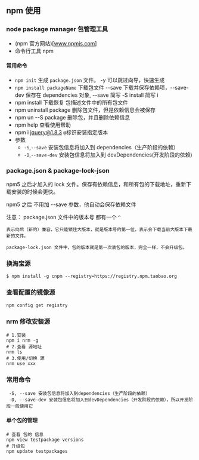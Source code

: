 ## npm 使用

### node package manager 包管理工具

- (npm 官方网站)[www.npmjs.com]
- 命令行工具 npm

#### 常用命令

- `npm init` 生成 `package.json` 文件。 -y 可以跳过向导，快速生成
- `npm install packageName` 下载包文件 --save 下载并保存依赖项，--save-dev 保存在 dependencies 对象, --save 简写 -S install 简写 i
- npm install 下载恢复 包描述文件中的所有包文件
- npm uninstall package 删除包文件，但是依赖信息会被保存
- npm un --S package 删除包，并且删除依赖信息
- npm help 查看使用帮助
- npm i jquery@1.8.3
  `@`标识安装指定版本
- 参数
  - `-S`,`--save` 安装包信息将加入到 dependencies（生产阶段的依赖）
  - `-D`,`--save-dev` 安装包信息将加入到 devDependencies(开发阶段的依赖)

### package.json & package-lock-json

npm5 之后才加入的 lock 文件。保存有依赖信息，和所有包的下载地址，重新下载安装的时候会更快。

npm5 之后 不用加 --save 参数，他自动会保存依赖文件

注意：
package.json 文件中的版本号 都有一个 `^`

    表示向后（新的）兼容，它只能锁住大版本，就是版本号的第一位，表示会下载当前大版本下最新的文件。

    package-lock.json 文件中，包的版本就是第一次装包的版本，完全一样，不会升级包。

### 换淘宝源

`$ npm install -g cnpm --registry=https://registry.npm.taobao.org`

### 查看配置的镜像源

`npm config get registry`

### nrm 修改安装源

```shell
# 1.安装
npm i nrm -g
# 2.查看 源地址
nrm ls
# 3.使用/切换 源
nrm use xxx
```

### 常用命令

```shell
 -S, --save 安装包信息将加入到dependencies（生产阶段的依赖）
 -D, --save-dev 安装包信息将加入到devDependencies（开发阶段的依赖），所以开发阶段一般使用它
```

#### 单个包的管理

```shell
# 查看 包的 信息
npm view testpackage versions
# 升级包
npm update testpackages
```
